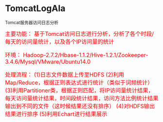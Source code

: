 # TomcatLogAla
Tomcat服务器访问日志分析

<font size=4 color=red>
主要功能：
基于Tomcat访问日志进行分析，分析了各个时段/每天的访问量统计，以及各个IP访问量的统计

环境：
Hadoop-2.7.2/Hbase-1.1.2/Hive-1.2.1/Zookeeper-3.4.6/Mysql/VMware/Ubuntu14.0

处理流程：
(1)日志文件数据上传至HDFS
(2)利用Map/Reduce，根据正则表达式进行统计（类似于词频统计）
(3)利用Partitioner类，根据正则匹配，将IP访问量统计结果，每天访问量统计结果，时间段统计结果，访问方法比例统计结果输出到不同的文件（这时候结果还没有排序）
(4)对HDFS输出结果进行排序
(5)利用Echart进行结果展示
